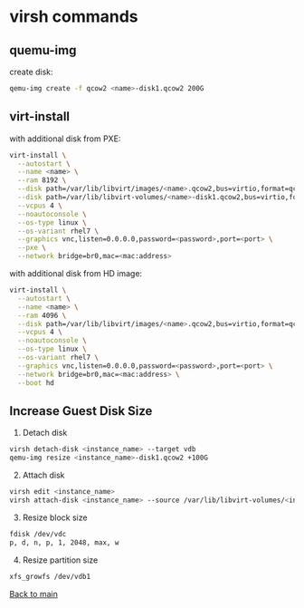 # virsh commands

## quemu-img

create disk:

```bash
qemu-img create -f qcow2 <name>-disk1.qcow2 200G
```

## virt-install

with additional disk from PXE:

```bash
virt-install \
  --autostart \
  --name <name> \
  --ram 8192 \
  --disk path=/var/lib/libvirt/images/<name>.qcow2,bus=virtio,format=qcow2 \
  --disk path=/var/lib/libvirt-volumes/<name>-disk1.qcow2,bus=virtio,format=qcow2 \
  --vcpus 4 \
  --noautoconsole \
  --os-type linux \
  --os-variant rhel7 \
  --graphics vnc,listen=0.0.0.0,password=<password>,port=<port> \
  --pxe \
  --network bridge=br0,mac=<mac:address>
```

with additional disk from HD image:

```bash
virt-install \
  --autostart \
  --name <name> \
  --ram 4096 \
  --disk path=/var/lib/libvirt/images/<name>.qcow2,bus=virtio,format=qcow2,size=50 \
  --vcpus 4 \
  --noautoconsole \
  --os-type linux \
  --os-variant rhel7 \
  --graphics vnc,listen=0.0.0.0,password=<password>,port=<port> \
  --network bridge=br0,mac=<mac:address> \
  --boot hd
```

## Increase Guest Disk Size

1. Detach disk

```bash
virsh detach-disk <instance_name> --target vdb
qemu-img resize <instance_name>-disk1.qcow2 +100G
```

2. Attach disk

```bash
virsh edit <instance_name>
virsh attach-disk <instance_name> --source /var/lib/libvirt-volumes/<instance_name>-disk1.qcow2 --target vdb --subdriver qcow2  --persistent
```

3. Resize block size

```bash
fdisk /dev/vdc
p, d, n, p, 1, 2048, max, w
```

4. Resize partition size

```bash
xfs_growfs /dev/vdb1
```

[Back to main](README.md)